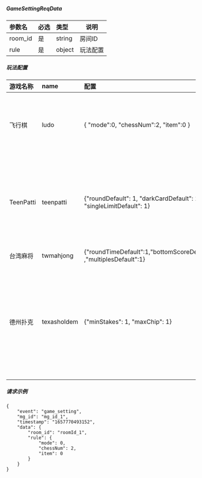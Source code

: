 ##### GameSettingReqData

| 参数名     | 必选  | 类型     | 说明   |
|:--------|:----|:-------|------|
| room_id | 是   | string | 房间ID |
| rule    | 是   | object | 玩法配置 |

##### 玩法配置

| 游戏名称      | name        | 配置                                                                  | 介绍                                                                                                                                  |
|:----------|:------------|:--------------------------------------------------------------------|-------------------------------------------------------------------------------------------------------------------------------------|
| 飞行棋       | ludo        | { "mode":0, "chessNum":2, "item":0 }                                | mode：默认赛制，0快速，1经典；chessNum：默认棋子数量,2对应2颗棋子，4对应4颗棋子；item：默认道具，1要，0不要                                                                  ||   |
| TeenPatti | teenpatti   | {"roundDefault": 1, "darkCardDefault": 1, "singleLimitDefault": 1}  | roundDefault: 最大回合的下标，范围为1~2，默认为1；darkCardDefault: 最大暗牌的下标，范围为1~2，默认为1；singleLimitDefault: 单注上限下标，范围1~3，默认1                         |   ||
| 台湾麻将      | twmahjong   | {"roundTimeDefault":1,"bottomScoreDefault":1 ,"multiplesDefault":1} ||   ||
| 德州扑克      | texasholdem | {"minStakes": 1, "maxChip": 1}                                      | minStakes: 大小盲数组的下标范围1~3，默认1，maxChip：最大带入数组范围下标，范围1~3，默认1; 示例: {"texasholdem":{"minStakes": 3,"maxChip": 1}}，配置选中大小盲第三个选项，最大带入第一个选项 |   ||


##### 请求示例
```
{
    "event": "game_setting",
	"mg_id": "mg_id_1",
    "timestamp": "1657770493152",
	"data": {
	    "room_id": "roomId_1",
		"rule": {
		    "mode": 0,
		    "chessNum": 2,
            "item": 0
		}
	}
}
```
